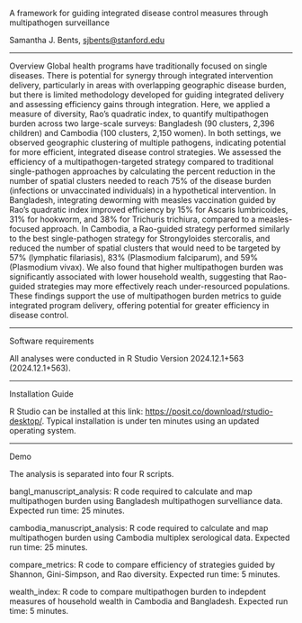 A framework for guiding integrated disease control measures through multipathogen surveillance 

Samantha J. Bents, sjbents@stanford.edu

______________________________________________________________________________________________________________________________________________________

Overview
Global health programs have traditionally focused on single diseases. There is potential for synergy through integrated intervention delivery, particularly in areas with overlapping geographic disease burden, but there is limited methodology developed for guiding integrated delivery and assessing efficiency gains through integration. Here, we applied a measure of diversity, Rao’s quadratic index, to quantify multipathogen burden across two large-scale surveys: Bangladesh (90 clusters, 2,396 children) and Cambodia (100 clusters, 2,150 women). In both settings, we observed geographic clustering of multiple pathogens, indicating potential for more efficient, integrated disease control strategies. We assessed the efficiency of a multipathogen-targeted strategy compared to traditional single-pathogen approaches by calculating the percent reduction in the number of spatial clusters needed to reach 75% of the disease burden (infections or unvaccinated individuals) in a hypothetical intervention. In Bangladesh, integrating deworming with measles vaccination guided by Rao’s quadratic index improved efficiency by 15% for Ascaris lumbricoides, 31% for hookworm, and 38% for Trichuris trichiura, compared to a measles-focused approach. In Cambodia, a Rao-guided strategy performed similarly to the best single-pathogen strategy for Strongyloides stercoralis, and reduced the number of spatial clusters that would need to be targeted by 57% (lymphatic filariasis), 83% (Plasmodium falciparum), and 59% (Plasmodium vivax). We also found that higher multipathogen burden was significantly associated with lower household wealth, suggesting that Rao-guided strategies may more effectively reach under-resourced populations. These findings support the use of multipathogen burden metrics to guide integrated program delivery, offering potential for greater efficiency in disease control. 

______________________________________________________________________________________________________________________________________________________

Software requirements

All analyses were conducted in R Studio Version 2024.12.1+563 (2024.12.1+563).

______________________________________________________________________________________________________________________________________________________

Installation Guide

R Studio can be installed at this link: https://posit.co/download/rstudio-desktop/. Typical installation is under ten minutes using an updated operating system.

______________________________________________________________________________________________________________________________________________________

Demo

The analysis is separated into four R scripts. 

bangl_manuscript_analysis: R code required to calculate and map multipathogen burden using Bangladesh multipathogen survelliance data. Expected run time: 25 minutes.

cambodia_manuscript_analysis: R code required to calculate and map multipathogen burden using Cambodia multiplex serological data. Expected run time: 25 minutes.

compare_metrics: R code to compare efficiency of strategies guided by Shannon, Gini-Simpson, and Rao diversity. Expected run time: 5 minutes.

wealth_index: R code to compare multipathogen burden to indepdent measures of household wealth in Cambodia and Bangladesh. Expected run time: 5 minutes.



